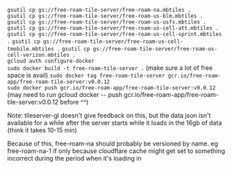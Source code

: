 `gsutil cp gs://free-roam-tile-server/free-roam-na.mbtiles .`  
`gsutil cp gs://free-roam-tile-server/free-roam-us-blm.mbtiles .`  
`gsutil cp gs://free-roam-tile-server/free-roam-us-usfs.mbtiles .`
`gsutil cp gs://free-roam-tile-server/free-roam-us-cell-att.mbtiles .`
`gsutil cp gs://free-roam-tile-server/free-roam-us-cell-sprint.mbtiles .`
`gsutil cp gs://free-roam-tile-server/free-roam-us-cell-tmobile.mbtiles .`
`gsutil cp gs://free-roam-tile-server/free-roam-us-cell-verizon.mbtiles .`  
`gcloud auth configure-docker`  
`sudo docker build -t free-roam-tile-server .` (make sure a lot of free space is avail)
`sudo docker tag free-roam-tile-server gcr.io/free-roam-app/free-roam-tile-server:v0.0.12`  
`sudo docker push gcr.io/free-roam-app/free-roam-tile-server:v0.0.12`
(may need to run gcloud docker -- push gcr.io/free-roam-app/free-roam-tile-server:v0.0.12 before ^^)

Note: tileserver-gl doesn't give feedback on this, but the data json isn't available for a while after the server starts while it loads in the 16gb of data (think it takes 10-15 min)

Because of this, free-roam-na should probably be versioned by name. eg free-roam-na-1 if only because
cloudflare cache might get set to something incorrect during the period when it's loading in
